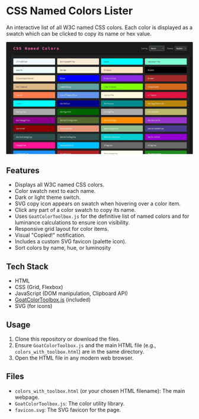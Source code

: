 # CSS Named Colors Lister

An interactive list of all W3C named CSS colors. Each color is displayed as a swatch which can be clicked to copy its name or hex value.

![CSS Named Colors Screenshot](images/screen-1.webp)

## Features

- Displays all W3C named CSS colors.
- Color swatch next to each name.
- Dark or light theme switch.
- SVG copy icon appears on swatch when hovering over a color item.
- Click any part of a color swatch to copy its name.
- Uses `GoatColorToolbox.js` for the definitive list of named colors and for luminance calculations to ensure icon visibility.
- Responsive grid layout for color items.
- Visual "Copied!" notification.
- Includes a custom SVG favicon (palette icon).
- Sort colors by name, hue, or luminosity

## Tech Stack

- HTML
- CSS (Grid, Flexbox)
- JavaScript (DOM manipulation, Clipboard API)
- [GoatColorToolbox.js](js/GoatColorToolbox.js) (included)
- SVG (for icons)

## Usage

1. Clone this repository or download the files.
2. Ensure `GoatColorToolbox.js` and the main HTML file (e.g., `colors_with_toolbox.html`) are in the same directory.
3. Open the HTML file in any modern web browser.

## Files

- `colors_with_toolbox.html` (or your chosen HTML filename): The main webpage.
- `GoatColorToolbox.js`: The color utility library.
- `favicon.svg`: The SVG favicon for the page.
